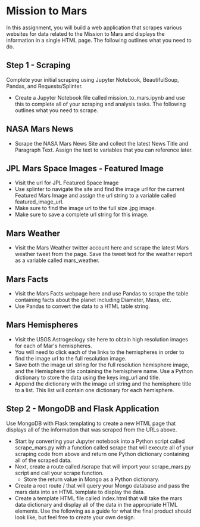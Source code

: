 # Mission to Mars

In this assignment, you will build a web application that scrapes various websites for data related to the Mission to Mars and displays the information in a single HTML page. The following outlines what you need to do.

Step 1 - Scraping
---

Complete your initial scraping using Jupyter Notebook, BeautifulSoup, Pandas, and Requests/Splinter.

  * Create a Jupyter Notebook file called mission_to_mars.ipynb and use this to complete all of your scraping and analysis tasks. The following outlines what you need to scrape.

NASA Mars News
---

  * Scrape the NASA Mars News Site and collect the latest News Title and Paragraph Text. Assign the text to variables that you can reference later.
  
JPL Mars Space Images - Featured Image
---

  * Visit the url for JPL Featured Space Image
  * Use splinter to navigate the site and find the image url for the current Featured Mars Image and assign the url string to a variable called featured_image_url.
  * Make sure to find the image url to the full size .jpg image.
  * Make sure to save a complete url string for this image.

Mars Weather
---

* Visit the Mars Weather twitter account here and scrape the latest Mars weather tweet from the page. Save the tweet text for the weather report as a variable called mars_weather.

Mars Facts
---

 * Visit the Mars Facts webpage here and use Pandas to scrape the table containing facts about the planet including Diameter, Mass, etc.
 * Use Pandas to convert the data to a HTML table string.

Mars Hemispheres
---

 * Visit the USGS Astrogeology site here to obtain high resolution images for each of Mar's hemispheres.
 * You will need to click each of the links to the hemispheres in order to find the image url to the full resolution image.
 * Save both the image url string for the full resolution hemisphere image, and the Hemisphere title containing the hemisphere name. Use a Python dictionary to store the data using the keys img_url and title.
 * Append the dictionary with the image url string and the hemisphere title to a list. This list will contain one dictionary for each hemisphere.

Step 2 - MongoDB and Flask Application
---

Use MongoDB with Flask templating to create a new HTML page that displays all of the information that was scraped from the URLs above.
 * Start by converting your Jupyter notebook into a Python script called scrape_mars.py with a function called scrape that will execute all of your scraping code from above and return one Python dictionary containing all of the scraped data.
 * Next, create a route called /scrape that will import your scrape_mars.py script and call your scrape function.
     * Store the return value in Mongo as a Python dictionary.
 * Create a root route / that will query your Mongo database and pass the mars data into an HTML template to display the data.
 * Create a template HTML file called index.html that will take the mars data dictionary and display all of the data in the appropriate HTML elements. Use the following as a guide for what the final product should look like, but feel free to create your own design.

